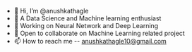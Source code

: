- 👋 Hi, I’m @anushkathagle
- 👀 A Data Science and Machine learning enthusiast
- 🌱 Working on Neural Network and Deep Learning
- 💞️ Open to collaborate on Machine Learning related project
- 📫 How to reach me
-- anushkathagle10@gmail.com

<!---
anushkathagle/anushkathagle is a ✨ special ✨ repository because its `README.md` (this file) appears on your GitHub profile.
You can click the Preview link to take a look at your changes.
--->
